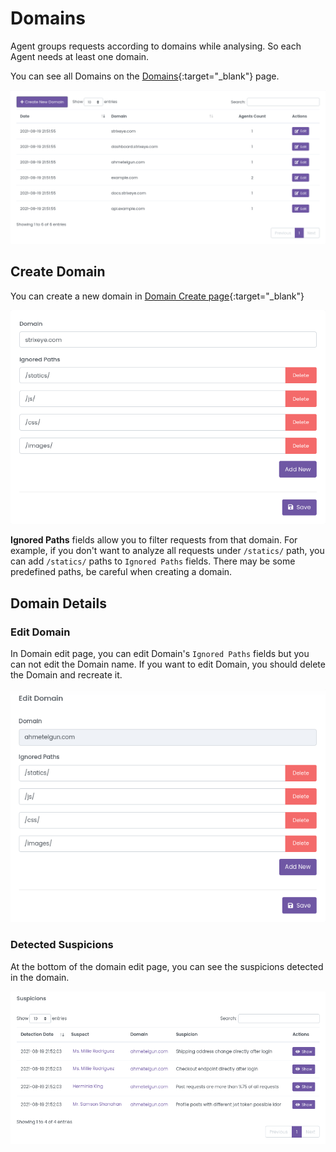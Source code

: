 # Domains

Agent groups requests according to domains while analysing. So each Agent needs at least one domain.

You can see all Domains on the [Domains](https://dashboard.strixeye.com/domains){:target="_blank"} page.

![agent name and agent domains](../assets/images/domains.png)

## Create Domain
You can create a new domain in [Domain Create page](https://dashboard.strixeye.com/domains/create/){:target="_blank"}

![agent name and agent domains](../assets/images/domains_create.png)

**Ignored Paths** fields allow you to filter requests from that domain. For example, if you don't want to analyze all requests under ``/statics/`` path, you can add ``/statics/`` paths to ``Ignored Paths`` fields. There may be some predefined paths, be careful when creating a domain.

## Domain Details

### Edit Domain

In Domain edit page, you can edit Domain's ``Ignored Paths`` fields but you can not edit the Domain name. If you want to edit Domain, you should delete the Domain and recreate it.

![agent name and agent domains](../assets/images/domain_edit.png)

### Detected Suspicions

At the bottom of the domain edit page, you can see the suspicions detected in the domain.

![agent name and agent domains](../assets/images/domain_suspicions.png)
